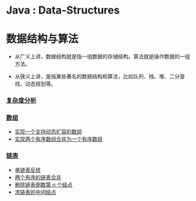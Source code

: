 #  Java : Data-Structures 
# 数据结构与算法

- 从广义上讲，数据结构就是指一组数据的存储结构。算法就是操作数据的一组方法。

- 从狭义上讲，是指某些著名的数据结构和算法，比如队列、栈、堆、二分查找、动态规划等。


### [复杂度分析](docs/1、复杂度分析/学习笔记.md)
### [数组](docs/2、数组/学习笔记.md)
- [实现一个支持动态扩容的数组](src/com/learn/array/GenericArray.java)
- [实现两个有序数组合并为一个有序数组](src/com/learn/array/GenericArray.java)
### [链表](docs/3、链表/链表学习笔记.md)
- [单链表反转](src/com/learn/linkedlist/GenericLinkedList.java)
- [两个有序的链表合并](src/com/learn/linkedlist/GenericLinkedList.java)
- [删除链表倒数第 n 个结点](src/com/learn/linkedlist/GenericLinkedList.java)
- [求链表的中间结点](src/com/learn/linkedlist/GenericLinkedList.java)
 

